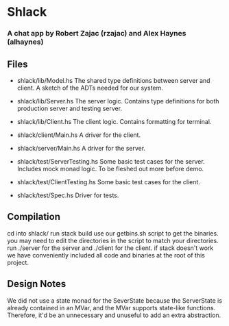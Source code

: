 # Shlack
### A chat app by Robert Zajac (rzajac) and Alex Haynes (alhaynes)

## Files
* shlack/lib/Model.hs
The shared type definitions between server and client. A sketch of the ADTs needed for our system.
* shlack/lib/Server.hs
The server logic. Contains type definitions for both production server and testing server.
* shlack/lib/Client.hs
The client logic. Contains formatting for terminal.

* shlack/client/Main.hs
A driver for the client.
* shlack/server/Main.hs
A driver for the server.

* shlack/test/ServerTesting.hs
Some basic test cases for the server. Includes mock monad logic. To be fleshed out more before demo.
* shlack/test/ClientTesting.hs
Some basic test cases for the client.
* shlack/test/Spec.hs
Driver for tests.

## Compilation
cd into shlack/
run stack build
use our getbins.sh script to get the binaries. you may need to edit the directories in the script to match your directories.
run ./server for the server and ./client for the client.
if stack doesn't work we have conveniently included all code and binaries at the root of this project.

## Design Notes
We did not use a state monad for the SeverState because the ServerState is already contained in an MVar, and the MVar supports state-like functions. Therefore, it'd be an unnecessary and unuseful to add an extra abstraction.